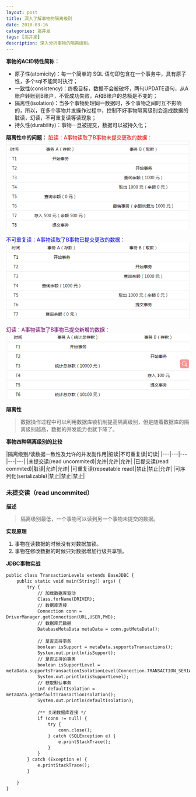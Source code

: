 ```yaml
---
layout: post
title: 深入了解事物的隔离级别
date: 2018-03-16
categories: 高并发
tags: [高并发]
description: 深入分析事物的隔离级别。
---
```

**事物的ACID特性简称：**
- 原子性(atomicity)：每一个简单的 SQL 语句即包含在一个事务中，具有原子性，多个sql不能同时执行；
- 一致性(consistency)：终极目标，数据不会被破坏，两句UPDATE语句，从A账户转账到B账户，不管成功失败，A和B账户的总额是不变的；
- 隔离性(isolation)：当多个事物处理同一数据时，多个事物之间时互不影响的，所以，在多个事物并发操作过程中，控制不好事物隔离级别会造成数据的脏读，幻读，不可重复读等读现象；
- 持久性(durability)：事物一旦被提交，数据可以被持久化；

**隔离性中的问题：**
<font color="#dd0000">脏读：A事物读取了B事物未提交更改的数据：</font>
![脏读示例](/images/dirtyRead.png)

<font color="#0000dd">不可重复读：A事物读取了B事物已提交更改的数据：</font>
![不可重复读示例](/images/unrepeatableRead.png)

<font color="#660066">幻读：A事物读取了B事物已提交新增的数据：</font>
![幻读示例](/images/fantasyRead.png)


**隔离性**
> 数据操作过程中可以利用数据库锁机制提高隔离级别，但是随着数据库的隔离级别越高，数据的并发能力也就下降了。

**事物四种隔离级别的比较**

|隔离级别/读数据一致性及允许的并发副作用|脏读|不可重复读|幻读|
|---|---|---|---|---|
|未提交读(read uncommited)|允许|允许|允许|
|已提交读(read commited)|脏读|允许|允许|
|可重复读(repeatable read)|禁止|禁止|允许|
|可序列化(serializable)|禁止|禁止|禁止|

### 未提交读（read uncommited）
**描述**
> 隔离级别最低，一个事物可以读到另一个事物未提交的数据。

**实现原理**
1. 事物在读数据的时候没有对数据加锁。
2. 事物在修改数据的时候只对数据增加行级共享锁。

**JDBC事物实战**

```$xslt
public class TransactionLevels extends BaseJDBC {
    public static void main(String[] args) {
        try {
            // 加载数据库驱动
            Class.forName(DRIVER);
            // 数据库连接
            Connection conn = DriverManager.getConnection(URL,USER,PWD);
            // 数据库元数据
            DatabaseMetaData metaData = conn.getMetaData();
 
            // 是否支持事务
            boolean isSupport = metaData.supportsTransactions();
            System.out.println(isSupport);
            // 是否支持的事务
            boolean isSupportLevel = metaData.supportsTransactionIsolationLevel(Connection.TRANSACTION_SERIALIZABLE);
            System.out.println(isSupportLevel);
            // 获取默认事务
            int defaultIsolation = metaData.getDefaultTransactionIsolation();
            System.out.println(defaultIsolation);
 
            /** 关闭数据库连接 */
            if (conn != null) {
                try {
                    conn.close();
                } catch (SQLException e) {
                    e.printStackTrace();
                }
            }
        } catch (Exception e) {
            e.printStackTrace();
        }
 
    }
}
```


    

